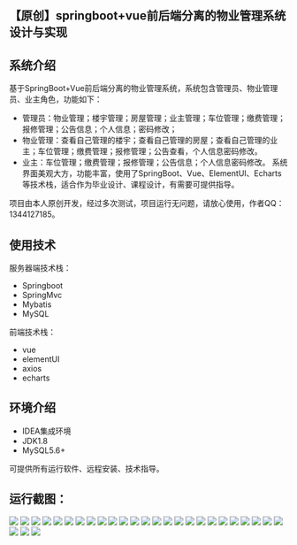 ## 【原创】springboot+vue前后端分离的物业管理系统设计与实现

## 系统介绍

基于SpringBoot+Vue前后端分离的物业管理系统，系统包含管理员、物业管理员、业主角色，功能如下：
- 管理员：物业管理；楼宇管理；房屋管理；业主管理；车位管理；缴费管理；报修管理；公告信息；个人信息；密码修改；
- 物业管理：查看自己管理的楼宇；查看自己管理的房屋；查看自己管理的业主；车位管理；缴费管理；报修管理；公告查看，个人信息密码修改。
- 业主：车位管理；缴费管理；报修管理；公告信息；个人信息密码修改。
系统界面美观大方，功能丰富，使用了SpringBoot、Vue、ElementUI、Echarts等技术栈，适合作为毕业设计、课程设计，有需要可提供指导。

项目由本人原创开发，经过多次测试，项目运行无问题，请放心使用，作者QQ：1344127185。

## 使用技术

服务器端技术栈：

- Springboot
- SpringMvc
- Mybatis
- MySQL

前端技术栈：

- vue
- elementUI
- axios
- echarts

## 环境介绍

- IDEA集成环境
- JDK1.8
- MySQL5.6+

可提供所有运行软件、远程安装、技术指导。

## 运行截图：
![](https://github.com/itcoderyhl/estate-server/blob/main/images/1.png)
![](https://github.com/itcoderyhl/estate-server/blob/main/images/2.png)
![](https://github.com/itcoderyhl/estate-server/blob/main/images/3.png)
![](https://github.com/itcoderyhl/estate-server/blob/main/images/4.png)
![](https://github.com/itcoderyhl/estate-server/blob/main/images/5.png)
![](https://github.com/itcoderyhl/estate-server/blob/main/images/6.png)
![](https://github.com/itcoderyhl/estate-server/blob/main/images/7.png)
![](https://github.com/itcoderyhl/estate-server/blob/main/images/8.png)
![](https://github.com/itcoderyhl/estate-server/blob/main/images/9.png)
![](https://github.com/itcoderyhl/estate-server/blob/main/images/10.png)
![](https://github.com/itcoderyhl/estate-server/blob/main/images/11.png)
![](https://github.com/itcoderyhl/estate-server/blob/main/images/12.png)
![](https://github.com/itcoderyhl/estate-server/blob/main/images/13.png)
![](https://github.com/itcoderyhl/estate-server/blob/main/images/14.png)
![](https://github.com/itcoderyhl/estate-server/blob/main/images/15.png)
![](https://github.com/itcoderyhl/estate-server/blob/main/images/16.png)
![](https://github.com/itcoderyhl/estate-server/blob/main/images/17.png)
![](https://github.com/itcoderyhl/estate-server/blob/main/images/18.png)
![](https://github.com/itcoderyhl/estate-server/blob/main/images/19.png)
![](https://github.com/itcoderyhl/estate-server/blob/main/images/20.png)
![](https://github.com/itcoderyhl/estate-server/blob/main/images/21.png)
![](https://github.com/itcoderyhl/estate-server/blob/main/images/22.png)
![](https://github.com/itcoderyhl/estate-server/blob/main/images/23.png)
![](https://github.com/itcoderyhl/estate-server/blob/main/images/24.png)
![](https://github.com/itcoderyhl/estate-server/blob/main/images/25.png)
![](https://github.com/itcoderyhl/estate-server/blob/main/images/26.png)
![](https://github.com/itcoderyhl/estate-server/blob/main/images/27.png)
![](https://github.com/itcoderyhl/estate-server/blob/main/images/28.png)
